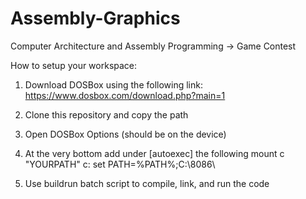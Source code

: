 # Assembly-Graphics
Computer Architecture and Assembly Programming -> Game Contest


How to setup your workspace:
1. Download DOSBox using the following link: https://www.dosbox.com/download.php?main=1

2. Clone this repository and copy the path

3. Open DOSBox Options (should be on the device)

4. At the very bottom add under [autoexec] the following
   mount c "YOURPATH"
   c:
   set PATH=%PATH%;C:\8086\
  
6. Use buildrun batch script to compile, link, and run the code
